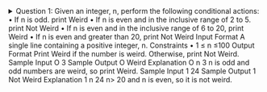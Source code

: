 <details>
  <summary>Question 1: 
Given an integer, n, perform the following conditional actions:
• If n is odd. print Weird
• If n is even and in the inclusive range of 2 to 5. print Not Weird
• If n is even and in the inclusive range of 6 to 20, print Weird
• If n is even and greater than 20, print Not Weird
Input Format
A single line containing a positive integer, n.
Constraints
• 1 ≤ n ≤100
Output Format
Print Weird if the number is weird. Otherwise, print Not Weird.
Sample Input O
3
Sample Output O
Weird
Explanation O
n 3
n is odd and odd numbers are weird, so print Weird.
Sample Input 1
24
Sample Output 1
Not Weird
Explanation 1
n 24
n> 20 and n is even, so it is not weird.
</summary>
  
  **Answer:** 
  
</details>



